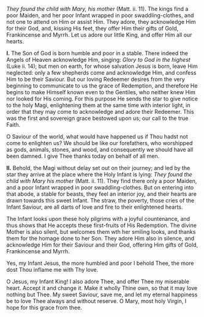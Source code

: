 
*They found the child with Mary, his mother* (Matt. ii. 11). The kings find a poor Maiden, and her poor Infant wrapped in poor swaddling-clothes, and not one to attend on Him or assist Him. They adore, they acknowledge Him for their God, and, kissing His feet, they offer Him their gifts of Gold, Frankincense and Myrrh. Let us adore our little King, and offer Him all our hearts.

**I\.** The Son of God is born humble and poor in a stable. There indeed the Angels of Heaven acknowledge Him, singing: *Glory to God in the highest* (Luke ii. 14); but men on earth, for whose salvation Jesus is born, leave Him neglected: only a few shepherds come and acknowledge Him, and confess Him to be their Saviour. But our loving Redeemer desires from the very beginning to communicate to us the grace of Redemption, and therefore He begins to make Himself known even to the Gentiles, who neither knew Him nor looked for His coming. For this purpose He sends the star to give notice to the holy Magi, enlightening them at the same time with interior light, in order that they may come to acknowledge and adore their Redeemer. This was the first and sovereign grace bestowed upon us; our call to the true Faith.

O Saviour of the world, what would have happened us if Thou hadst not come to enlighten us? We should be like our forefathers, who worshipped as gods, animals, stones, and wood, and consequently we should have all been damned. I give Thee thanks today on behalf of all men.

**II\.** Behold, the Magi without delay set out on their journey; and led by the star they arrive at the place where the Holy Infant is lying: *They found the child with Mary his mother* (Matt. ii. 11). They find there only a poor Maiden, and a poor Infant wrapped in poor swaddling-clothes. But on entering into that abode, a stable for beasts, they feel an interior joy, and their hearts are drawn towards this sweet Infant. The straw, the poverty, those cries of the Infant Saviour, are all darts of love and fire to their enlightened hearts.

The Infant looks upon these holy pilgrims with a joyful countenance, and thus shows that He accepts these first-fruits of His Redemption. The divine Mother is also silent, but welcomes them wth her smiling looks, and thanks them for the homage done to her Son. They adore Him also in silence, and acknowledge Him for their Saviour and their God, offering Him gifts of Gold, Frankincense and Myrrh.

Yes, my Infant Jesus, the more humbled and poor I behold Thee, the more dost Thou inflame me with Thy love.

O Jesus, my Infant King! I also adore Thee, and offer Thee my miserable heart. Accept it and change it. Make it wholly Thine own, so that it may love nothing but Thee. My sweet Saviour, save me, and let my eternal happiness be to love Thee always and without reserve. O Mary, most holy Virgin, I hope for this grace from thee.


